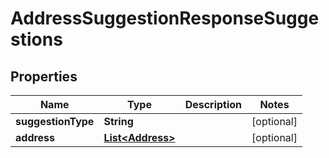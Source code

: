 

# AddressSuggestionResponseSuggestions

## Properties

Name | Type | Description | Notes
------------ | ------------- | ------------- | -------------
**suggestionType** | **String** |  |  [optional]
**address** | [**List&lt;Address&gt;**](Address.md) |  |  [optional]



